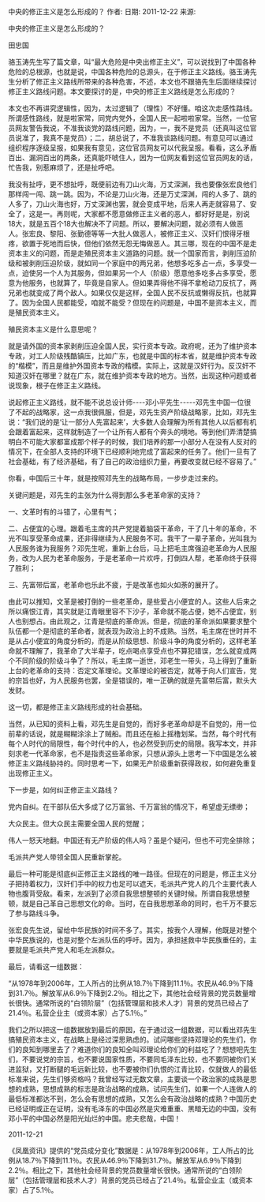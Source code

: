 
中央的修正主义是怎么形成的？
作者: 日期: 2011-12-22 来源:

中央的修正主义是怎么形成的？

田忠国

骆玉涛先生写了篇文章，叫“最大危险是中央出修正主义”，可以说找到了中国各种危险的总根源，也就是说，中国各种危险的总源头，在于修正主义路线。骆玉涛先生分析了修正主义路线所带来的各种危害，不述，本文也不跟骆先生后面继续探讨修正主义路线问题。本文要探讨的是，中央的修正主义路线是怎么形成的？

本文也不再讲究逻辑性，因为，太过逻辑了（理性）不好懂。咱这次走感性路线。所谓感性路线，就是啦家常，同党内党外，全国人民一起啦啦家常。当然，一位官员网友警告我说，不准我谈党的路线问题，因为，一，我不是党员（还真叫这位官员说准了，我真不是党员）；二，胡总说了，不准我谈路线问题。有意见可以通过组织程序逐级呈报，如果我有意见，这位官员网友可以代我呈报。看看，这么矛盾百出、漏洞百出的两条，还真能吓唬住人，因为一位网友看到这位官员网友的话，忙告我，别惹麻烦了，还是扯呼吧。

我没有扯呼，更不想扯呼，既便前边有刀山火海，万丈深渊，我也要像张宏良他们那样闯一闯、跳一跳。因为，不论是刀山火海，还是万丈深渊，闯的人多了、跳的人多了，刀山火海也好，万丈深渊也罢，就会变成平地，后来人再走就容易了、安全了，这是一。再则呢，大家都不愿意做修正主义者的恶人，都好好是是，别说18大，就是五百个18大也解决不了问题。所以，要解决问题，就必须有人做恶人。张宏良、黎阳、张勤德等等一大批人做恶人，被修正主义、汉奸们恨得牙根疼，欲置于死地而后快，但他们依然无怨无悔做恶人。其三哪，现在的中国不是走资本主义的问题，而是走殖民资本主义道路的问题。就一个国家而言，剥削压迫阶级和被剥削压迫阶级，就如同一个家庭中的两兄弟，他想多吃多占一点，多享受一点，迫使另一个人为其服务，但如果另一个人（阶级）愿意他多吃多占多享受，愿意为他服务，也就算了，毕竟是自家人。但如果弄得他不得不拿枪动刀反抗了，两兄弟也就变成了两个敌人。如果仅仅是这样，全国人民不反抗或懒得反抗，也就算了。因为全国人民都能受，咱就不能受？但现在的问题是，中国不是资本主义，而是殖民资本主义。

殖民资本主义是什么意思呢？

就是请外国的资本家剥削压迫全国人民，实行资本专政。政府呢，还为了维护资本专政，对工人阶级残酷镇压，比如广东，也就是中国的标本省，就是维护资本专政的“楷模”，而且是维护外国资本专政的楷模。实际上，这就是汉奸行为。反汉奸不知道汉奸在哪里？就在广东，就在维护资本专政的地方。当然，出现这种问题或者说现象，根子在修正主义路线。

说起修正主义路线，就不能不说总设计师----邓小平先生-----邓先生中国一位很了不起的战略家，这一点我很佩服，但是，邓先生资产阶级战略家，比如，邓先生说：“我们说的是‘让一部分人先富起来’，大多数人会理解为所有其他人以后都有机会跟着富起来，这样就制造了一个让所有人都有个奔头的境地。等到他们弄清楚搞明白不可能大家都富成那个样子的时候，我们培养的那一小部分人在没有人反对的情况下，在全部人支持的环境下已经顺利地完成了富起来的任务了。他们一旦有了社会基础，有了经济基础，有了自己的政治组织力量，再要改变就已经不容易了。”

你看，中国后三十年，就是按照邓先生的战略布局，一步步走过来的。

关键问题是，邓先生的主张为什么得到那么多老革命家的支持？

一、文革时有的斗错了，心里有气；

二、占便宜的心理。跟着毛主席的共产党提着脑袋干革命，干了几十年的革命，不光不叫享受革命成果，还非得继续为人民服务不可。我干了一辈子革命，光叫我为人民服务谁为我服务？邓先生呢，重新上台后，马上把毛主席强迫老革命为人民服务，改为人民为老革命服务，于是老革命一片欢呼，打倒四人帮，老革命终于获得了胜利；

三、先富带后富，老革命也乐此不疲，于是改革也如火如荼的展开了。

由此可以推知，文革是被打倒的一些老革命，是些爱占小便宜的人。这些人后来之所以痛恨江青，其实就是江青眼里容不下沙子，革命就不能占便，她不占便宜，别人也别想占。由此观之，江青是彻底的革命派。但是，彻底的革命派如果要求整个队伍都一个是彻底的革命者，就表现为政治上的不成熟。当然，毛主席在世时并不是从占小便宜的角度分析的，而是从阶级思想、阶级斗争的角度分析的，这样老革命就不理解了，我革命了大半辈子，吃点喝点享受点也不算犯错误，怎么就变成两个不同阶级的阶级斗争了？所以，毛主席一逝世，邓老生一带头，马上得到了重新上台的老革命的支持：否定文革理论。文革理论的被否定，就等于向人们宣告，党的宗旨也好，为人民服务也罢，全是错误的，唯一正确的就是先富带后富，默头大发财。

这一切，都是修正主义路线形成的社会基础。

当然，从已知的资料上看，邓先生是自觉的，而好多老革命却是不自觉的，用一位前辈的话说，就是糊糊涂涂上了贼船。而且还在船上摇橹划桨。当然，每个时代有每个人时代的局限性，每个时代中的人，也必然受到历史的局限。我写本文，并非刻求老一代革命家，也不是指责这些革命家，只想从源头上思考一下中国是怎么被修正主义路线胁持的。同时思考一下，如果无产阶级重新获得政权，如何避免重复出现修正主义。

下一步是，如何纠正修正主义路线？

党内自纠。在干部队伍大多成了亿万富翁、千万富翁的情况下，希望虚无缥缈；

大众民主。但大众民主需要全国人民的觉醒；

伟人一怒天地翻。中国还有无产阶级的伟人吗？虽是个疑问，但也不可完全排除；

毛派共产党人带领全国人民重新掌舵。

最后一种可能是彻底纠正修正主义路线的唯一路径。但现在的问题是，修正主义分子把持着权力，汉奸们手中的权力也足可以遮天，毛派共产党人的几个主要代表人物也腹背受敌。看来，左派到了必须自我思想整顿的关键时候。所谓自我思想整顿，就是自己革自己思想文化的命。当时，在自我思想革命的同时，也千万不要忘了参与路线斗争。

张宏良先生说，留给中华民族的时间不多了。其实，按我个人理解，他既是对整个中华民族说的，也是对整个左派队伍的呼吁。因为，承担拯救中华民族重任的，主要就是毛派共产党人和毛左派群众。

最后，请看这一组数据：

“从1978年到2006年，工人所占的比例从18.7％下降到11.1％。农民从46.9％下降到31.7％。解放军从6.9％下降到2.2％。相比之下，其他社会经背景的党员数量增长很快。通常所说的“白领阶层”（包括管理层和技术人才）背景的党员已经占了21.4％。私营企业主（或资本家）占了5.1％。”

我们之所以把这一组数据放到最后的原因，在于通过这一组数据，可以看出邓先生搞殖民资本主义，在战略上是经过深思熟虑的。试问哪些坚持邓理论的先生们，你们的良知到哪里去了？难道你们的良知全叫邓理论给你们的利益吃了？想想吧先生们，不要说党的宗旨，也不要说国家性质，不要同毛泽东比较，也不要同被你们关进监狱，又打断腿的毛远新比较，也不要被你们仇恨的江青比较，仅就做人的最低标准来说，先生们够资格吗？我曾经写过无数文章，主要谈一个政治家的成熟是思想的成熟，思想成熟的标志是政治战略的成熟，试问先生们，如果一个人连做人的最低标准都达不到，怎么会有思想的成熟，又怎么会有政治战略的成熟？中国历史已经证明或正在证明，没有毛泽东的中国必然是灾难重重、黑暗无边的中国，没有邓小平的中国必然是阳光灿烂的中国。悲夫悲哉，中国！

2011-12-21

《凤凰资讯》提供的“党员成分变化”数据是：从1978年到2006年，工人所占的比例从18.7％下降到11.1％。农民从46.9％下降到31.7％。解放军从6.9％下降到2.2％。相比之下，其他社会经背景的党员数量增长很快。通常所说的“白领阶层”（包括管理层和技术人才）背景的党员已经占了21.4％。私营企业主（或资本家）占了5.1％。
